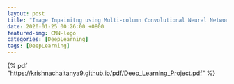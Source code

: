 ```yaml
---
layout: post
title: "Image Inpainitng using Multi-column Convolutional Neural Network"
date: 2020-01-25 00:26:00 +0800
featured-img: CNN-logo
categories: [DeepLearning]
tags: [DeepLearning]
---
```

{% pdf "https://krishnachaitanya9.github.io/pdf/Deep_Learning_Project.pdf" %}

